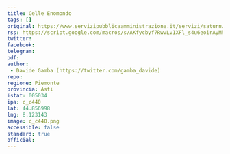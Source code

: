 ```yaml
---
title: Celle Enomondo
tags: []
original: https://www.servizipubblicaamministrazione.it/servizi/saturnweb/Pubblicazioni.aspx?RicCro=1&CE=cllnmnd1363
rss: https://script.google.com/macros/s/AKfycbyf7RwvLv1XFl_s4u6eoirAyMhyt9l5h3dF5oi0Nm5dXzEPXc0Q/exec
twitter: 
facebook: 
telegram:
pdf: 
author:
 - Davide Gamba (https://twitter.com/gamba_davide)
repo: 
regione: Piemonte
provincia: Asti
istat: 005034
ipa: c_c440
lat: 44.856998 
lng: 8.123143
image: c_c440.png
accessible: false
standard: true
official:
---
```

